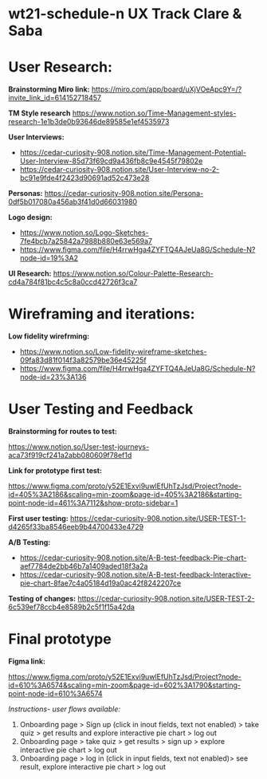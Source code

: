 # wt21-schedule-n UX Track Clare & Saba

# User Research:

**Brainstorming Miro link:** 
https://miro.com/app/board/uXjVOeApc9Y=/?invite_link_id=614152718457

**TM Style research**
https://www.notion.so/Time-Management-styles-research-1e1b3de0b93646de89585e1ef4535973

**User Interviews:**
- https://cedar-curiosity-908.notion.site/Time-Management-Potential-User-Interview-85d73f69cd9a436fb8c9e4545f79802e
- https://cedar-curiosity-908.notion.site/User-Interview-no-2-bc91e9fde4f2423d90691ad52c473e28

**Personas:**
https://cedar-curiosity-908.notion.site/Persona-0df5b017080a456ab3f41d0d66031980


**Logo design:**
- https://www.notion.so/Logo-Sketches-7fe4bcb7a25842a7988b880e63e569a7
- https://www.figma.com/file/H4rrwHga4ZYFTQ4AJeUa8G/Schedule-N?node-id=19%3A2


**UI Research:**
https://www.notion.so/Colour-Palette-Research-cd4a784f81bc4c5c8a0ccd42726f3ca7

# Wireframing and iterations:

**Low fidelity wirefrming:**
- https://www.notion.so/Low-fidelity-wireframe-sketches-09fa83d81f014f3a82579be36e45225f
- https://www.figma.com/file/H4rrwHga4ZYFTQ4AJeUa8G/Schedule-N?node-id=23%3A136

# User Testing and Feedback

**Brainstorming for routes to test:**

https://www.notion.so/User-test-journeys-aca73f919cf241a2abb080609f78ef1d

**Link for prototype first test:**

https://www.figma.com/proto/y52E1Exvi9uwlEfUhTzJsd/Project?node-id=405%3A2186&scaling=min-zoom&page-id=405%3A2186&starting-point-node-id=461%3A7112&show-proto-sidebar=1

**First user testing:**
https://cedar-curiosity-908.notion.site/USER-TEST-1-d4265f33ba8546eeb9b44700433e4729

**A/B Testing:**
- https://cedar-curiosity-908.notion.site/A-B-test-feedback-Pie-chart-aef7784de2bb46b7a1409aded18f3a2a
- https://cedar-curiosity-908.notion.site/A-B-test-feedback-Interactive-pie-chart-8fae7c4a05184d19a0ac42f8242207ce


**Testing of changes:**
https://cedar-curiosity-908.notion.site/USER-TEST-2-6c539ef78ccb4e8589b2c5f1f15a42da


# Final prototype

**Figma link:** 

https://www.figma.com/proto/y52E1Exvi9uwlEfUhTzJsd/Project?node-id=610%3A6574&scaling=min-zoom&page-id=602%3A1790&starting-point-node-id=610%3A6574

*Instructions- user flows available:*

1. Onboarding page > Sign up (click in inout fields, text not enabled) >  take quiz > get results and explore interactive pie chart > log out
2. Onboarding page > take quiz > get results > sign up > explore interactive pie chart > log out
3. Onboarding page > log in (click in input fields, text not enabled)> see result, explore interactive pie chart > log out
